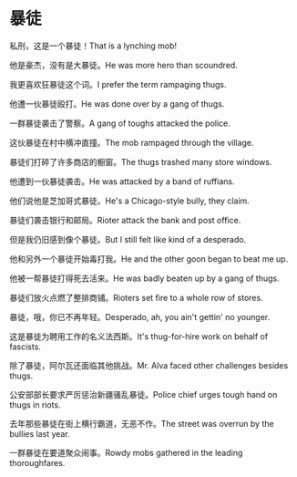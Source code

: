 # 暴徒

<p><span class="chinese">私刑，这是一个暴徒！</span><span class="english">That is a lynching mob!</span></p>

<p><span class="chinese">他是豪杰，没有是大暴徒。</span><span class="english">He was more hero than scoundred.</span></p>

<p><span class="chinese">我更喜欢狂暴徒这个词。</span><span class="english">I prefer the term rampaging thugs.</span></p>

<p><span class="chinese">他遭一伙暴徒殴打。</span><span class="english">He was done over by a gang of thugs.</span></p>

<p><span class="chinese">一群暴徒袭击了警察。</span><span class="english">A gang of toughs attacked the police.</span></p>

<p><span class="chinese">这伙暴徒在村中横冲直撞。</span><span class="english">The mob rampaged through the village.</span></p>

<p><span class="chinese">暴徒们打碎了许多商店的橱窗。</span><span class="english">The thugs trashed many store windows.</span></p>

<p><span class="chinese">他遭到一伙暴徒袭击。</span><span class="english">He was attacked by a band of ruffians.</span></p>

<p><span class="chinese">他们说他是芝加哥式暴徒。</span><span class="english">He's a Chicago-style bully, they claim.</span></p>

<p><span class="chinese">暴徒们袭击银行和邮局。</span><span class="english">Rioter attack the bank and post office.</span></p>

<p><span class="chinese">但是我仍旧感到像个暴徒。</span><span class="english">But I still felt like kind of a desperado.</span></p>

<p><span class="chinese">他和另外一个暴徒开始毒打我。</span><span class="english">He and the other goon began to beat me up.</span></p>

<p><span class="chinese">他被一帮暴徒打得死去活来。</span><span class="english">He was badly beaten up by a gang of thugs.</span></p>

<p><span class="chinese">暴徒们放火点燃了整排商铺。</span><span class="english">Rioters set fire to a whole row of stores.</span></p>

<p><span class="chinese">暴徒，哦，你已不再年轻。</span><span class="english">Desperado, ah, you ain't gettin' no younger.</span></p>

<p><span class="chinese">这是暴徒为聘用工作的名义法西斯。</span><span class="english">It's thug-for-hire work on behalf of fascists.</span></p>

<p><span class="chinese">除了暴徒，阿尔瓦还面临其他挑战。</span><span class="english">Mr. Alva faced other challenges besides thugs.</span></p>

<p><span class="chinese">公安部部长要求严厉惩治新疆骚乱暴徒。</span><span class="english">Police chief urges tough hand on thugs in riots.</span></p>

<p><span class="chinese">去年那些暴徒在街上横行霸道，无恶不作。</span><span class="english">The street was overrun by the bullies last year.</span></p>

<p><span class="chinese">一群暴徒在要道聚众闹事。</span><span class="english">Rowdy mobs gathered in the leading thoroughfares.</span></p>

